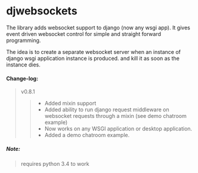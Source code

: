 # djwebsockets
The library adds websocket support to django (now any wsgi app). It gives event driven websocket control for simple and straight forward programming.


The idea is to create a separate websocket server when an instance of django wsgi application instance is produced. and kill it as soon as the instance dies.


#### Change-log:
> v0.8.1
> > - Added mixin support
> > - Added ability to run django request middleware on websocket requests through a mixin (see demo chatroom example)
> > - Now works on any WSGI application or desktop application.
> > - Added a demo chatroom example. 

##### Note:
> requires python 3.4 to work
